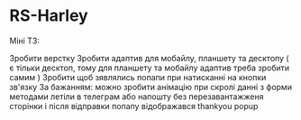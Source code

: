 # RS-Harley

Міні ТЗ:

Зробити верстку
Зробити адаптив для мобайлу, планшету та десктопу ( є тільки десктоп, тому для планшету та мобайлу адаптив треба зробити самим )
Зробити щоб зявлялись попапи при натисканні на кнопки зв'язку
За бажанням:
можно зробити анімацію при скролі
данні з форми методами летіли в телеграм або напошту без перезавантажженя сторінки і після відправки попапу відображався thankyou popup
